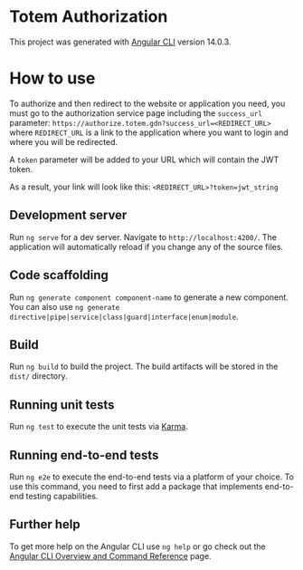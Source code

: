 # Totem Authorization

This project was generated with [Angular CLI](https://github.com/angular/angular-cli) version 14.0.3.

# How to use

To authorize and then redirect to the website or application you need, you must go to the authorization service page including the `success_url` parameter:
`https://authorize.totem.gdn?success_url=<REDIRECT_URL>` where `REDIRECT_URL` is a link to the application where you want to login and where you will be redirected.

A `token` parameter will be added to your URL which will contain the JWT token.

As a result, your link will look like this: `<REDIRECT_URL>?token=jwt_string`

## Development server

Run `ng serve` for a dev server. Navigate to `http://localhost:4200/`. The application will automatically reload if you change any of the source files.

## Code scaffolding

Run `ng generate component component-name` to generate a new component. You can also use `ng generate directive|pipe|service|class|guard|interface|enum|module`.

## Build

Run `ng build` to build the project. The build artifacts will be stored in the `dist/` directory.

## Running unit tests

Run `ng test` to execute the unit tests via [Karma](https://karma-runner.github.io).

## Running end-to-end tests

Run `ng e2e` to execute the end-to-end tests via a platform of your choice. To use this command, you need to first add a package that implements end-to-end testing capabilities.

## Further help

To get more help on the Angular CLI use `ng help` or go check out the [Angular CLI Overview and Command Reference](https://angular.io/cli) page.
